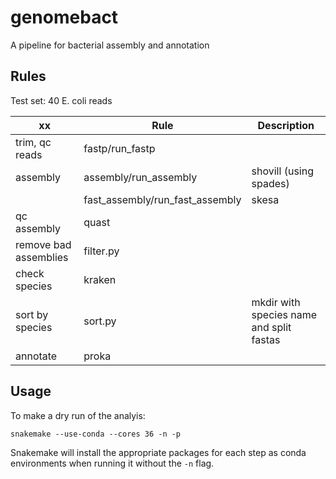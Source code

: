 # genomebact

A pipeline for bacterial assembly and annotation

## Rules

Test set: 40 E. coli reads

| **xx** | **Rule** | **Description** |
| ------------- | ------------- | ------------- |
| trim, qc reads | fastp/run_fastp |  |
| assembly | assembly/run_assembly | shovill (using spades) |
|  | fast_assembly/run_fast_assembly | skesa |
| qc assembly | quast |  |
| remove bad assemblies | filter.py |  |
| check species | kraken |  |
| sort by species | sort.py | mkdir with species name and split fastas |
| annotate | proka |  |

## Usage
To make a dry run of the analyis:
```
snakemake --use-conda --cores 36 -n -p
```
Snakemake will install the appropriate packages for each step as conda environments when running it without the `-n` flag.
